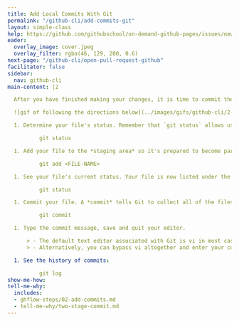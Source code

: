 ```yaml
---
title: Add Local Commits With Git
permalink: "/github-cli/add-commits-git"
layout: simple-class
help: https://github.com/githubschool/on-demand-github-pages/issues/new?title=I%20need%20help&body=Describe%20what%20you%20need%20help%20with%20here.&labels=Help%20Wanted
eader:
  overlay_image: cover.jpeg
  overlay_filter: rgba(46, 129, 200, 0.6)
next-page: "/github-cli/open-pull-request-github"
facilitator: false
sidebar:
  nav: github-cli
main-content: |2

  After you have finished making your changes, it is time to commit them.

  ![gif of following the directions below](../images/gifs/github-cli/2-step-commit.gif)

  1. Determine your file's status. Remember that `git status` allows us to see the status of the files on our branch at any given time. Your file is listed under the heading `Untracked files`.

          git status

  1. Add your file to the *staging area* so it's prepared to become part of the next commit.

          git add <FILE-NAME>

  1. See your file's current status. Your file is now listed under the heading `Changes to be committed`. This tells us that the file is in the staging area. It also indicates this is a new file.

          git status

  1. Commit your file. A *commit* tells Git to collect all of the files in the staging area and store them to version control as a single unit of work. Git will open your default text editor where you can enter the commit message.

          git commit

  1. Type the commit message, save and quit your editor.

      > - The default text editor associated with Git is vi in most cases, which requires that you press the `Esc` key then type `:wq` to save and quit after entering your commit message.
      > - Alternatively, you can bypass vi altogether and enter your commit message inline with `git commit -m "your message"`

  1. See the history of commits:

          git log
show-me-how: 
tell-me-why:
  includes:
  - ghflow-steps/02-add-commits.md
  - tell-me-why/two-stage-commit.md
---
```


